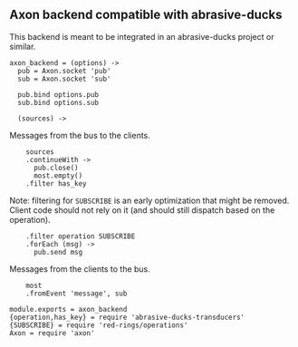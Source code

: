 Axon backend compatible with abrasive-ducks
-------------------------------------------

This backend is meant to be integrated in an abrasive-ducks project or similar.

    axon_backend = (options) ->
      pub = Axon.socket 'pub'
      sub = Axon.socket 'sub'

      pub.bind options.pub
      sub.bind options.sub

      (sources) ->

Messages from the bus to the clients.

        sources
        .continueWith ->
          pub.close()
          most.empty()
        .filter has_key

Note: filtering for `SUBSCRIBE` is an early optimization that might be removed. Client code should not rely on it (and should still dispatch based on the operation).

        .filter operation SUBSCRIBE
        .forEach (msg) ->
          pub.send msg

Messages from the clients to the bus.

        most
        .fromEvent 'message', sub

    module.exports = axon_backend
    {operation,has_key} = require 'abrasive-ducks-transducers'
    {SUBSCRIBE} = require 'red-rings/operations'
    Axon = require 'axon'
